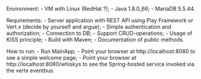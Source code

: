Environment:
    - VM with Linux (RedHat ?);
    - Java 1.8.0_66;
    - MariaDB 5.5.44.

Requirements:
    - Server application with REST API using Play Framework or Vert.x (decide by yourself and argue);
    - Simple authentication and authorization;
    - Connection to DB;
    - Support CRUD-operations;
    - Usage of KISS principle;
    - Build with Maven;
    - Documentation of public methods.

How to run:
    - Run MainApp;
    - Point your browser at http://localhost:8080 to see a simple welcome page;
    - Point your browser at http://localhost:8080/whiskys to see the Spring-hosted service invoked via the vertx eventbus.
    
